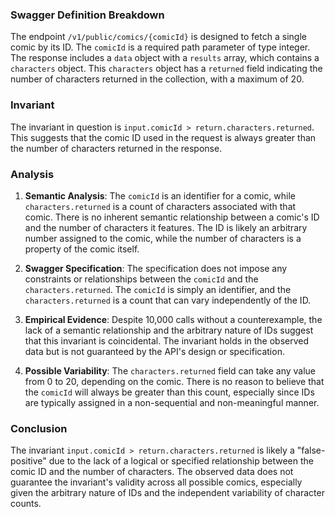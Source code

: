 ### Swagger Definition Breakdown
The endpoint `/v1/public/comics/{comicId}` is designed to fetch a single comic by its ID. The `comicId` is a required path parameter of type integer. The response includes a `data` object with a `results` array, which contains a `characters` object. This `characters` object has a `returned` field indicating the number of characters returned in the collection, with a maximum of 20.

### Invariant
The invariant in question is `input.comicId > return.characters.returned`. This suggests that the comic ID used in the request is always greater than the number of characters returned in the response.

### Analysis
1. **Semantic Analysis**: The `comicId` is an identifier for a comic, while `characters.returned` is a count of characters associated with that comic. There is no inherent semantic relationship between a comic's ID and the number of characters it features. The ID is likely an arbitrary number assigned to the comic, while the number of characters is a property of the comic itself.

2. **Swagger Specification**: The specification does not impose any constraints or relationships between the `comicId` and the `characters.returned`. The `comicId` is simply an identifier, and the `characters.returned` is a count that can vary independently of the ID.

3. **Empirical Evidence**: Despite 10,000 calls without a counterexample, the lack of a semantic relationship and the arbitrary nature of IDs suggest that this invariant is coincidental. The invariant holds in the observed data but is not guaranteed by the API's design or specification.

4. **Possible Variability**: The `characters.returned` field can take any value from 0 to 20, depending on the comic. There is no reason to believe that the `comicId` will always be greater than this count, especially since IDs are typically assigned in a non-sequential and non-meaningful manner.

### Conclusion
The invariant `input.comicId > return.characters.returned` is likely a "false-positive" due to the lack of a logical or specified relationship between the comic ID and the number of characters. The observed data does not guarantee the invariant's validity across all possible comics, especially given the arbitrary nature of IDs and the independent variability of character counts.
